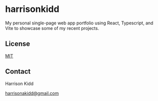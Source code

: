 # harrisonkidd
My personal single-page web app portfolio using React, Typescript, and Vite to showcase some of my recent projects.

## License
[MIT](https://choosealicense.com/licenses/mit/)

## Contact
Harrison Kidd

<a href="mailto:harrisonakidd@gmail.com">harrisonakidd@gmail.com</a>